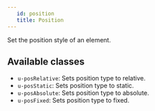```yaml
---
   id: position
   title: Position
---
```


Set the position style of an element.

## Available classes

* `u-posRelative`: Sets position type to relative.
* `u-posStatic`: Sets position type to static.
* `u-posAbsolute`: Sets position type to absolute.
* `u-posFixed`: Sets position type to fixed.